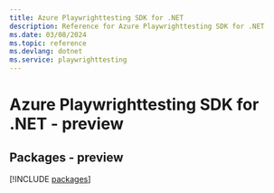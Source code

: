 ```yaml
---
title: Azure Playwrighttesting SDK for .NET
description: Reference for Azure Playwrighttesting SDK for .NET
ms.date: 03/08/2024
ms.topic: reference
ms.devlang: dotnet
ms.service: playwrighttesting
---
```

# Azure Playwrighttesting SDK for .NET - preview
## Packages - preview
[!INCLUDE [packages](playwrighttesting-index.md)]